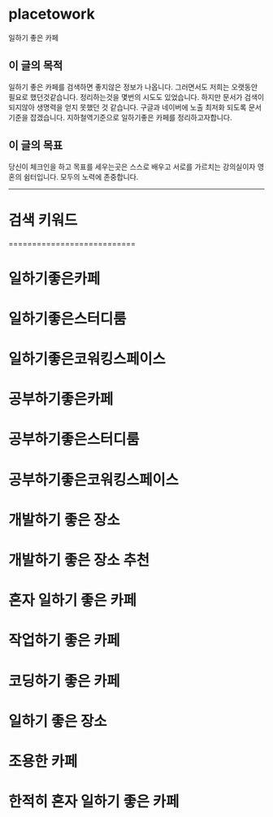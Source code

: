 # placetowork
일하기 좋은 카페

## 이 글의 목적 
일하기 좋은 카페를 검색하면 좋지않은 정보가 나옵니다. 그러면서도 저희는 오랫동안 필요로 했던것같습니다. 정리하는것을 몇번의 시도도 있었습니다. 하지만 문서가 검색이 되지않아 생명력을 얻지 못했던 것 같습니다. 구글과 네이버에 노출 최저화 되도록 문서 기준을 잡겠습니다. 지하철역기준으로 일하기좋은 카페를 정리하고자합니다. 
 
## 이 글의 목표 
당신이 체크인을 하고 목표를 세우는곳은 스스로 배우고 서로를 가르치는 강의실이자 영혼의 쉼터입니다. 모두의 노력에 존중합니다.

---------------------------

# 검색 키워드 

===========================

# 일하기좋은카페
# 일하기좋은스터디룸 
# 일하기좋은코워킹스페이스
# 공부하기좋은카페
# 공부하기좋은스터디룸
# 공부하기좋은코워킹스페이스
# 개발하기 좋은 장소
# 개발하기 좋은 장소 추천
# 혼자 일하기 좋은 카페
# 작업하기 좋은 카페
# 코딩하기 좋은 카페
# 일하기 좋은 장소
# 조용한 카페
# 한적히 혼자 일하기 좋은 카페
